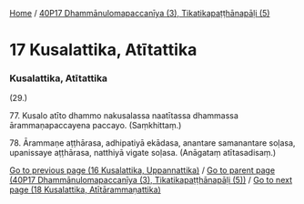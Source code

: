 
[Home](/) / [40P17 Dhammānulomapaccanīya (3), Tikatikapaṭṭhānapāḷi (5)](../40P17.md)

# 17 Kusalattika, Atītattika

### Kusalattika, Atītattika

(29.)

77\. Kusalo atīto dhammo nakusalassa naatītassa dhammassa ārammaṇapaccayena paccayo. (Saṃkhittaṃ.)

78\. Ārammaṇe aṭṭhārasa, adhipatiyā ekādasa, anantare samanantare soḷasa, upanissaye aṭṭhārasa, natthiyā vigate soḷasa. (Anāgataṃ atītasadisaṃ.)

[Go to previous page (16 Kusalattika, Uppannattika)](16.md) / [Go to parent page (40P17 Dhammānulomapaccanīya (3), Tikatikapaṭṭhānapāḷi (5))](0.md) / [Go to next page (18 Kusalattika, Atītārammaṇattika)](18.md)


